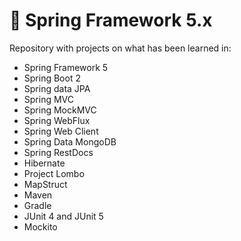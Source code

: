 # :leaves: Spring Framework 5.x

Repository with projects on what has been learned in:
* Spring Framework 5
* Spring Boot 2
* Spring data JPA
* Spring MVC
* Spring MockMVC
* Spring WebFlux
* Spring Web Client
* Spring Data MongoDB
* Spring RestDocs
* Hibernate
* Project Lombo
* MapStruct
* Maven
* Gradle
* JUnit 4 and JUnit 5
* Mockito
